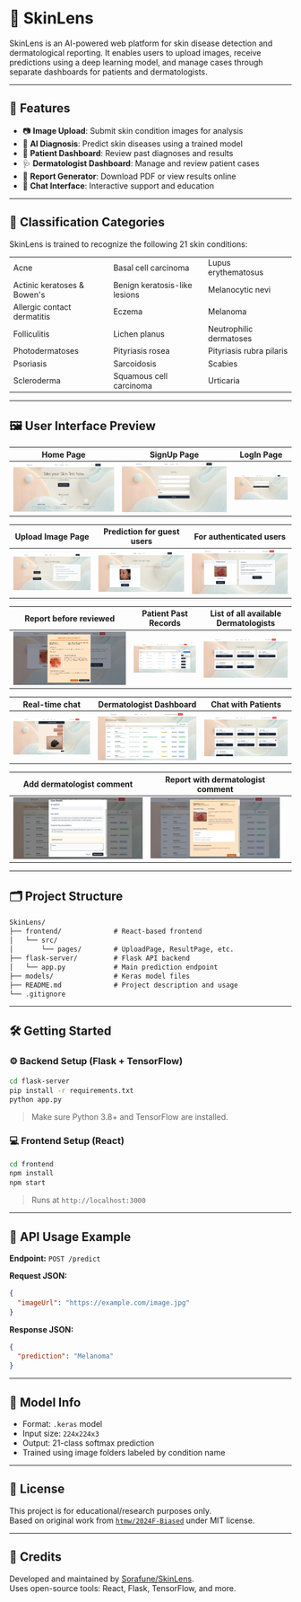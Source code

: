 # 🧠 SkinLens

SkinLens is an AI-powered web platform for skin disease detection and dermatological reporting. It enables users to upload images, receive predictions using a deep learning model, and manage cases through separate dashboards for patients and dermatologists.

---

## 🚀 Features

- 📷 **Image Upload**: Submit skin condition images for analysis  
- 🧠 **AI Diagnosis**: Predict skin diseases using a trained model  
- 👤 **Patient Dashboard**: Review past diagnoses and results  
- 🩺 **Dermatologist Dashboard**: Manage and review patient cases  
- 📄 **Report Generator**: Download PDF or view results online
- 💬 **Chat Interface**: Interactive support and education  

---

## 🩻 Classification Categories

SkinLens is trained to recognize the following 21 skin conditions:

|                             |                             |                             |
|-----------------------------|-----------------------------|-----------------------------|
| Acne                        | Basal cell carcinoma        | Lupus erythematosus         |
| Actinic keratoses & Bowen's | Benign keratosis-like lesions | Melanocytic nevi          |
| Allergic contact dermatitis | Eczema                      | Melanoma                    |
| Folliculitis                | Lichen planus               | Neutrophilic dermatoses     |
| Photodermatoses             | Pityriasis rosea            | Pityriasis rubra pilaris    |
| Psoriasis                   | Sarcoidosis                 | Scabies                     |
| Scleroderma                 | Squamous cell carcinoma     | Urticaria                   |


---


## 🖼️ User Interface Preview

| Home Page      | SignUp Page | LogIn Page |
|----------------------------|-----------------------------|-----------------------------|
| ![](docs/screenshots/Picture1.png) | ![](docs/screenshots/Picture2.png) | ![](docs/screenshots/Picture3.png) |

| Upload Image Page | Prediction for guest users    | For authenticated users  |
|----------------------------|-----------------------------|-----------------------------|
| ![](docs/screenshots/Picture4.png) | ![](docs/screenshots/Picture5.png) | ![](docs/screenshots/Picture6.png) |

| Report before reviewed       | Patient Past Records | List of all available Dermatologists    |
|----------------------------|-----------------------------|-----------------------------|
| ![](docs/screenshots/Picture7.png) | ![](docs/screenshots/Picture8.png) | ![](docs/screenshots/Picture9.png) |

| Real-time chat    | Dermatologist Dashboard    | Chat with Patients  |
|----------------------------|-----------------------------|-----------------------------|
| ![](docs/screenshots/Picture10.png) | ![](docs/screenshots/Picture11.png) | ![](docs/screenshots/Picture12.png) |

| Add dermatologist comment   | Report with dermatologist comment     |                             |
|----------------------------|-----------------------------|-----------------------------|
| ![](docs/screenshots/Picture13.png) | ![](docs/screenshots/Picture14.png) |       

---

## 🗂️ Project Structure

```
SkinLens/
├── frontend/             # React-based frontend
│   └── src/
│       └── pages/        # UploadPage, ResultPage, etc.
├── flask-server/         # Flask API backend
│   └── app.py            # Main prediction endpoint
├── models/               # Keras model files
├── README.md             # Project description and usage
└── .gitignore
```

---

## 🛠️ Getting Started

### ⚙️ Backend Setup (Flask + TensorFlow)

```bash
cd flask-server
pip install -r requirements.txt
python app.py
```

> Make sure Python 3.8+ and TensorFlow are installed.

### 💻 Frontend Setup (React)

```bash
cd frontend
npm install
npm start
```

> Runs at `http://localhost:3000`

---

## 📡 API Usage Example

**Endpoint:** `POST /predict`

**Request JSON:**
```json
{
  "imageUrl": "https://example.com/image.jpg"
}
```

**Response JSON:**
```json
{
  "prediction": "Melanoma"
}
```

---

## 🧬 Model Info

- Format: `.keras` model  
- Input size: `224x224x3`  
- Output: 21-class softmax prediction  
- Trained using image folders labeled by condition name

---

## 📄 License

This project is for educational/research purposes only.  
Based on original work from [`htmw/2024F-Biased`](https://github.com/htmw/2024F-Biased) under MIT license.

---

## 🙌 Credits

Developed and maintained by [Sorafune/SkinLens](https://github.com/Sorafune/SkinLens).  
Uses open-source tools: React, Flask, TensorFlow, and more.
